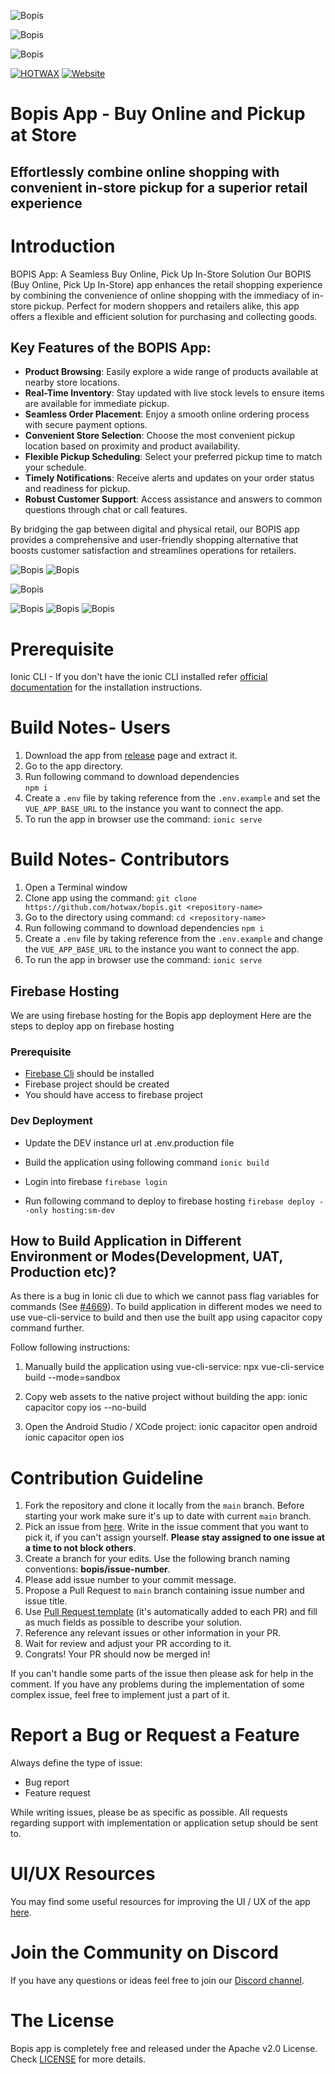 ![Bopis](gitbanner.png)

![Bopis](gitbanner2.png)

![Bopis](gitbanner3.png)


<a href="https://www.hotwax.co/"><img alt="HOTWAX" src="https://img.shields.io/twitter/url/http/shields.io.svg?style=social"></a>
[![Website](https://raw.githubusercontent.com/praveenscience/praveenscience/master/soc/ws.svg)](https://www.hotwax.co/) 




# Bopis App - Buy Online and Pickup at Store
##   Effortlessly combine online shopping with convenient in-store pickup for a superior retail experience


# Introduction

BOPIS App: A Seamless Buy Online, Pick Up In-Store Solution
Our BOPIS (Buy Online, Pick Up In-Store) app enhances the retail shopping experience by combining the convenience of online shopping with the immediacy of in-store pickup. Perfect for modern shoppers and retailers alike, this app offers a flexible and efficient solution for purchasing and collecting goods.
## Key Features of the BOPIS App:
- **Product Browsing**: Easily explore a wide range of products available at nearby store locations.
- **Real-Time Inventory**: Stay updated with live stock levels to ensure items are available for immediate pickup.
- **Seamless Order Placement**: Enjoy a smooth online ordering process with secure payment options.
- **Convenient Store Selection**: Choose the most convenient pickup location based on proximity and product availability.
- **Flexible Pickup Scheduling**: Select your preferred pickup time to match your schedule.
- **Timely Notifications**: Receive alerts and updates on your order status and readiness for pickup.
- **Robust Customer Support**: Access assistance and answers to common questions through chat or call features.
  
By bridging the gap between digital and physical retail, our BOPIS app provides a comprehensive and user-friendly shopping alternative that boosts customer satisfaction and streamlines operations for retailers.


![Bopis](BOPISgit.png)
![Bopis](BOPISTESTGIT.png)

![Bopis](BOPISTESTGIT3.png)

![Bopis](BOPISTESTGIT4.png)
![Bopis](BOPISTESTGIT5.png)
![Bopis](BOPISTESTGIT6.png)




# Prerequisite
Ionic CLI - If you don't have the ionic CLI installed refer [official documentation](https://ionicframework.com/docs/intro/cli) for the installation instructions.


# Build Notes- Users

1. Download the app from [release](https://github.com/hotwax/bopis/releases) page and extract it.
2. Go to the app directory.
3. Run following command to download dependencies  
    `npm i`
4. Create a `.env` file by taking reference from the `.env.example` and set the `VUE_APP_BASE_URL` to the instance you want to connect the app.
5. To run the app in browser use the command: `ionic serve`


# Build Notes- Contributors

1. Open a Terminal window
2. Clone app using the command: `git clone https://github.com/hotwax/bopis.git <repository-name>`
3. Go to the <repository-name> directory using command: `cd <repository-name>`
4. Run following command to download dependencies
    `npm i`
5. Create a `.env` file by taking reference from the `.env.example` and change the `VUE_APP_BASE_URL` to the instance you want to connect the app.
6. To run the app in browser use the command: `ionic serve`

## Firebase Hosting

We are using firebase hosting for the Bopis app deployment
Here are the steps to deploy app on firebase hosting

### Prerequisite

- [Firebase Cli](https://firebase.google.com/docs/cli) should be installed
- Firebase project should be created
- You should have access to firebase project

### Dev Deployment

- Update the DEV instance url at .env.production file

- Build the application using following command
  `ionic build`

- Login into firebase
  `firebase login`

- Run following command to deploy to firebase hosting
  `firebase deploy --only hosting:sm-dev`

## How to Build Application in Different Environment or Modes(Development, UAT, Production etc)?

As there is a bug in Ionic cli due to which we cannot pass flag variables for commands (See [#4669](https://github.com/ionic-team/ionic-cli/issues/4642)). To build application in different modes we need to use vue-cli-service to build and then use the built app using capacitor copy command further.

Follow following instructions:

1. Manually build the application using vue-cli-service:
   npx vue-cli-service build --mode=sandbox

2. Copy web assets to the native project without building the app:
   ionic capacitor copy ios --no-build

3. Open the Android Studio / XCode project:
   ionic capacitor open android  
   ionic capacitor open ios

# Contribution Guideline

1. Fork the repository and clone it locally from the `main` branch. Before starting your work make sure it's up to date with current `main` branch.
2. Pick an issue from [here](https://github.com/hotwax/bopis/issues). Write in the issue comment that you want to pick it, if you can't assign yourself. **Please stay assigned to one issue at a time to not block others**.
3. Create a branch for your edits. Use the following branch naming conventions: **bopis/issue-number**.
4. Please add issue number to your commit message.
5. Propose a Pull Request to `main` branch containing issue number and issue title.
6. Use [Pull Request template](https://github.com/hotwax/bopis/blob/main/.github/PULL_REQUEST_TEMPLATE.md) (it's automatically added to each PR) and fill as much fields as possible to describe your solution.
7. Reference any relevant issues or other information in your PR.
8. Wait for review and adjust your PR according to it.
9. Congrats! Your PR should now be merged in!

If you can't handle some parts of the issue then please ask for help in the comment. If you have any problems during the implementation of some complex issue, feel free to implement just a part of it.

# Report a Bug or Request a Feature

Always define the type of issue:
* Bug report
* Feature request

While writing issues, please be as specific as possible. All requests regarding support with implementation or application setup should be sent to.
# UI/UX Resources
You may find some useful resources for improving the UI / UX of the app <a href="https://www.figma.com/community/file/885791511781717756" target="_blank">here</a>.

# Join the Community on Discord
If you have any questions or ideas feel free to join our <a href="https://discord.gg/SwpJnpdyg3" target="_blank">Discord channel</a>.
    
# The License

Bopis app is completely free and released under the Apache v2.0 License. Check <a href="https://github.com/hotwax/bopis/blob/main/LICENSE" target="_blank">LICENSE</a> for more details.

